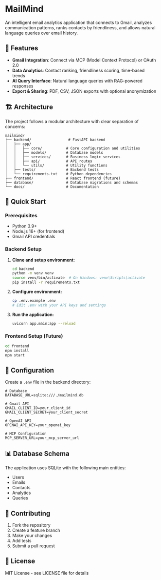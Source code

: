 # MailMind

An intelligent email analytics application that connects to Gmail, analyzes communication patterns, ranks contacts by friendliness, and allows natural language queries over email history.

## 🎯 Features

- **Gmail Integration**: Connect via MCP (Model Context Protocol) or OAuth 2.0
- **Data Analytics**: Contact ranking, friendliness scoring, time-based trends
- **AI Query Interface**: Natural language queries with RAG-powered responses
- **Export & Sharing**: PDF, CSV, JSON exports with optional anonymization

## 🏗️ Architecture

The project follows a modular architecture with clear separation of concerns:

```
mailmind/
├── backend/                 # FastAPI backend
│   ├── app/
│   │   ├── core/           # Core configuration and utilities
│   │   ├── models/         # Database models
│   │   ├── services/       # Business logic services
│   │   ├── api/            # API routes
│   │   └── utils/          # Utility functions
│   ├── tests/              # Backend tests
│   └── requirements.txt    # Python dependencies
├── frontend/               # React frontend (future)
├── database/               # Database migrations and schemas
└── docs/                   # Documentation
```

## 🚀 Quick Start

### Prerequisites

- Python 3.9+
- Node.js 16+ (for frontend)
- Gmail API credentials

### Backend Setup

1. **Clone and setup environment:**
   ```bash
   cd backend
   python -m venv venv
   source venv/bin/activate  # On Windows: venv\Scripts\activate
   pip install -r requirements.txt
   ```

2. **Configure environment:**
   ```bash
   cp .env.example .env
   # Edit .env with your API keys and settings
   ```

3. **Run the application:**
   ```bash
   uvicorn app.main:app --reload
   ```

### Frontend Setup (Future)

```bash
cd frontend
npm install
npm start
```

## 🔧 Configuration

Create a `.env` file in the backend directory:

```env
# Database
DATABASE_URL=sqlite:///./mailmind.db

# Gmail API
GMAIL_CLIENT_ID=your_client_id
GMAIL_CLIENT_SECRET=your_client_secret

# OpenAI API
OPENAI_API_KEY=your_openai_key

# MCP Configuration
MCP_SERVER_URL=your_mcp_server_url
```

## 📊 Database Schema

The application uses SQLite with the following main entities:
- Users
- Emails
- Contacts
- Analytics
- Queries

## 🤝 Contributing

1. Fork the repository
2. Create a feature branch
3. Make your changes
4. Add tests
5. Submit a pull request

## 📝 License

MIT License - see LICENSE file for details
